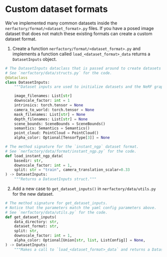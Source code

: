 # Custom dataset formats

We've implemented many common datasets inside the `nerfactory/format/<dataset_format>.py` files. If you have a posed image dataset that does not match these existing formats can create a custom dataset format.

1. Create a function `nerfactory/format/<dataset_format>.py` and implements a function called `load_<dataset_format>_data` returns a `DatasetInputs` object.

```python
# The DatasetInputs dataclass that is passed around to create datasets and initialize the graphs.
# See `nerfactory/data/structs.py` for the code.
@dataclass
class DatasetInputs:
    """Dataset inputs are used to initialize datasets and the NeRF graph."""

    image_filenames: List[str]
    downscale_factor: int = 1
    intrinsics: torch.tensor = None
    camera_to_world: torch.tensor = None
    mask_filenames: List[str] = None
    depth_filenames: List[str] = None
    scene_bounds: SceneBounds = SceneBounds()
    semantics: Semantics = Semantics()
    point_cloud: PointCloud = PointCloud()
    alpha_color: Optional[TensorType[3]] = None

# The method signature for the `instant_ngp` dataset format.
# See `nerfactory/data/format/instant_ngp.py` for the code.
def load_instant_ngp_data(
    basedir: str,
    downscale_factor: int = 1,
    split: str = "train", camera_translation_scalar=0.33
) -> DatasetInputs:
    """Returns a DatasetInputs struct."""
```

2. Add a new case to `get_dataset_inputs()` in `nerfactory/data/utils.py` for the new dataset.

```python
# The method signature for get_dataset_inputs.
# Notice that the parameters match the yaml config parameters above.
# See `nerfactory/data/utils.py` for the code.
def get_dataset_inputs(
    data_directory: str,
    dataset_format: str,
    split: str,
    downscale_factor: int = 1,
    alpha_color: Optional[Union[str, list, ListConfig]] = None,
) -> DatasetInputs:
    """Makes a call to `load_<dataset_format>_data` and returns a DatasetInputs struct."""
```
